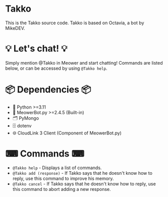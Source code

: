 # Takko
This is the Takko source code. Takko is based on Octavia, a bot by MikeDEV.

# 💡 Let's chat! 💡
Simply mention @Takko in Meower and start chatting! Commands are listed below, or can be accessed by using `@Takko help`.

# 📦 Dependencies 📦
* 🐍 Python >=3.11
* 🤖 MeowerBot.py >=2.4.5 (Built-in)
* 🗂️ PyMongo
* 🗄 dotenv
* 🌐 CloudLink 3 Client (Component of MeowerBot.py)

# ⌨ Commands ⌨
* `@Takko help` - Displays a list of commands.
* `@Takko add (response)` - If Takko says that he doesn't know how to reply, use this command to improve his memory.
* `@Takko cancel` - If Takko says that he doesn't know how to reply, use this command to abort adding a new response.
